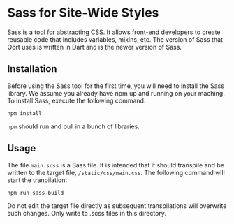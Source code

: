 # Sass for Site-Wide Styles

Sass is a tool for abstracting CSS. It allows front-end developers to create reusable code that includes variables, mixins, etc. The version of Sass that Oort uses is written in Dart and is the newer version of Sass.

## Installation

Before using the Sass tool for the first time, you will need to install the Sass library. We assume you already have npm up and running on your maching. To install Sass, execute the following command:

```
npm install
```

`npm` should run and pull in a bunch of libraries.

## Usage

The file `main.scss` is a Sass file. It is intended that it should transpile and be written to the target file, `/static/css/main.css`. The following command will start the tranpilation:

```
npm run sass-build
```

Do not edit the target file directly as subsequent transpilations will overwrite such changes. Only write to .scss files in this directory.
